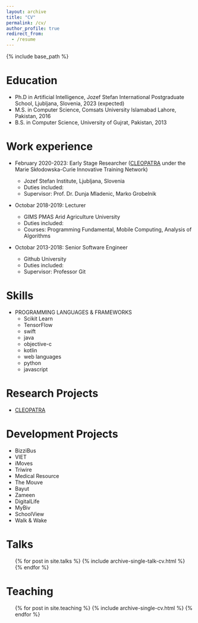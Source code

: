 ```yaml
---
layout: archive
title: "CV"
permalink: /cv/
author_profile: true
redirect_from:
  - /resume
---
```


{% include base_path %}

Education
======
* Ph.D in Artificial Intelligence, Jozef Stefan International Postgraduate School, Ljubljana, Slovenia, 2023 (expected)
* M.S. in Computer Science, Comsats University Islamabad Lahore, Pakistan, 2016
* B.S. in Computer Science, University of Gujrat, Pakistan, 2013


Work experience
======
* February 2020-2023: Early Stage Researcher ([CLEOPATRA](https://cleopatra-project.eu/) under the Marie Skłodowska-Curie Innovative Training Network)
  * Jozef Stefan Institute, Ljubljana, Slovenia
  * Duties included: 
  * Supervisor: Prof. Dr. Dunja Mladenic, Marko Grobelnik

* Octobar 2018-2019: Lecturer
  * GIMS PMAS Arid Agriculture University
  * Duties included: 
  * Courses: Programming Fundamental, Mobile Computing, Analysis of Algorithms
  
* Octobar 2013-2018: Senior Software Engineer
  * Github University
  * Duties included: 
  * Supervisor: Professor Git
  
Skills
======
* PROGRAMMING LANGUAGES & FRAMEWORKS
  * Scikit Learn
  * TensorFlow
  * swift
  * java
  * objective-c
  * kotlin
  * web languages
  * python
  * javascript
  
  
Research Projects
======
* [CLEOPATRA](https://cleopatra-project.eu/)

Development Projects
======
* BizziBus
* VIET 
* iMoves
* Triwire 
* Medical Resource 
* The Mouve 
* Bayut 
* Zameen 
* DigitalLife
* MyBiv 
* SchoolView 
* Walk & Wake 

Talks
======
  <ul>{% for post in site.talks %}
    {% include archive-single-talk-cv.html %}
  {% endfor %}</ul>
  
Teaching
======
  <ul>{% for post in site.teaching %}
    {% include archive-single-cv.html %}
  {% endfor %}</ul>
  
